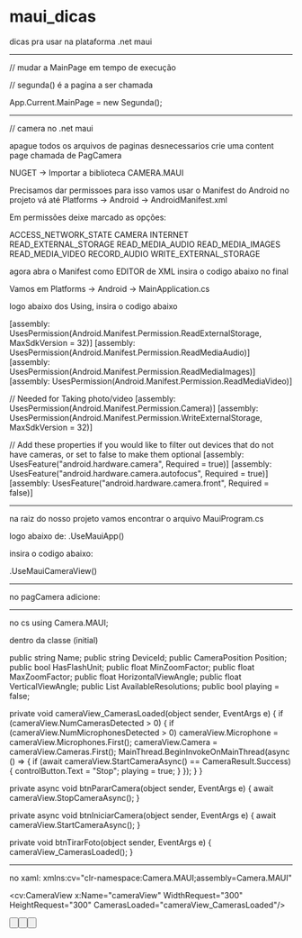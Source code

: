 # maui_dicas
dicas pra usar na plataforma .net maui

----------------------------------------------------------------------------------------------------------------------------------------

// mudar a MainPage em tempo de execução

// segunda() é a pagina a ser chamada

App.Current.MainPage = new Segunda();

----------------------------------------------------------------------------------------------------------------------------------------

// camera no .net maui

apague todos os arquivos de paginas desnecessarios
crie uma content page chamada de PagCamera

NUGET -> Importar a biblioteca CAMERA.MAUI

Precisamos dar permissoes para isso vamos usar o Manifest do Android
no projeto vá até Platforms -> Android -> AndroidManifest.xml

Em permissões deixe marcado as opções:

ACCESS_NETWORK_STATE
CAMERA
INTERNET
READ_EXTERNAL_STORAGE
READ_MEDIA_AUDIO
READ_MEDIA_IMAGES
READ_MEDIA_VIDEO
RECORD_AUDIO
WRITE_EXTERNAL_STORAGE

agora abra o Manifest como EDITOR de XML
insira o codigo abaixo no final

 <uses-permission android:name="android.permission.RECORD_VIDEO" />
 <queries>
   <intent>
     <action android:name="android.media.action.IMAGE_CAPTURE" />
   </intent>
 </queries>

Vamos em Platforms -> Android -> MainApplication.cs

logo abaixo dos Using, insira o codigo abaixo

[assembly: UsesPermission(Android.Manifest.Permission.ReadExternalStorage, MaxSdkVersion = 32)]
[assembly: UsesPermission(Android.Manifest.Permission.ReadMediaAudio)]
[assembly: UsesPermission(Android.Manifest.Permission.ReadMediaImages)]
[assembly: UsesPermission(Android.Manifest.Permission.ReadMediaVideo)]

// Needed for Taking photo/video
[assembly: UsesPermission(Android.Manifest.Permission.Camera)]
[assembly: UsesPermission(Android.Manifest.Permission.WriteExternalStorage, MaxSdkVersion = 32)]

// Add these properties if you would like to filter out devices that do not have cameras, or set to false to make them optional
[assembly: UsesFeature("android.hardware.camera", Required = true)]
[assembly: UsesFeature("android.hardware.camera.autofocus", Required = true)]
[assembly: UsesFeature("android.hardware.camera.front", Required = false)]

----------------------------------------------------------------------------------------------------------------------------------------

na raiz do nosso projeto vamos encontrar o arquivo MauiProgram.cs

logo abaixo de: .UseMauiApp<App>()

insira o codigo abaixo:

.UseMauiCameraView()

----------------------------------------------------------------------------------------------------------------------------------------

no pagCamera adicione:

---------------------------------------------------------------------------------------------
no cs
using Camera.MAUI;

dentro da classe (initial)

 public string Name;
 public string DeviceId;
 public CameraPosition Position;
 public bool HasFlashUnit;
 public float MinZoomFactor;
 public float MaxZoomFactor;
 public float HorizontalViewAngle;
 public float VerticalViewAngle;
 public List<Size> AvailableResolutions;
 public bool playing = false;


private void cameraView_CamerasLoaded(object sender, EventArgs e)
{
    if (cameraView.NumCamerasDetected > 0)
    {
        if (cameraView.NumMicrophonesDetected > 0)
            cameraView.Microphone = cameraView.Microphones.First();
        cameraView.Camera = cameraView.Cameras.First();
        MainThread.BeginInvokeOnMainThread(async () =>
        {
            if (await cameraView.StartCameraAsync() == CameraResult.Success)
            {
                controlButton.Text = "Stop";
                playing = true;
            }
        });
    }
}

private async void btnPararCamera(object sender, EventArgs e)
{
    await cameraView.StopCameraAsync();
}

private async void btnIniciarCamera(object sender, EventArgs e)
{
    await cameraView.StartCameraAsync();
}

private void btnTirarFoto(object sender, EventArgs e)
{
    cameraView_CamerasLoaded();
}





---------------------------------------------------------------------------------------------
no xaml:
xmlns:cv="clr-namespace:Camera.MAUI;assembly=Camera.MAUI"

<!-- visualizador da camera -->
<cv:CameraView 
    x:Name="cameraView" 
    WidthRequest="300" 
    HeightRequest="300"
    CamerasLoaded="cameraView_CamerasLoaded"/>


 <Button x:Name="controlButtonIniciar" Text="Ver Camera" Clicked="btnIniciarCamera"
   Margin="80,20,80,20"
   />
 
 <Button x:Name="controlButton" Text="Parar Camera" Clicked="btnPararCamera"
         Margin="80,20,80,20"
         />

 <Button x:Name="controlTirarFoto" Text="Tirar Foto" Clicked="btnTirarFoto"
         Margin="80,20,80,20"
         />




